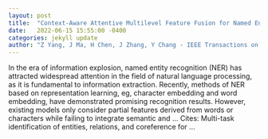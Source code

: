```yaml
---
layout: post
title:  "Context-Aware Attentive Multilevel Feature Fusion for Named Entity Recognition"
date:   2022-06-15 15:55:00 -0400
categories: jekyll update
author: "Z Yang, J Ma, H Chen, J Zhang, Y Chang - IEEE Transactions on Neural Networks …, 2022"
---
```

In the era of information explosion, named entity recognition (NER) has attracted widespread attention in the field of natural language processing, as it is fundamental to information extraction. Recently, methods of NER based on representation learning, eg, character embedding and word embedding, have demonstrated promising recognition results. However, existing models only consider partial features derived from words or characters while failing to integrate semantic and …
Cites: ‪Multi-task identification of entities, relations, and coreference for …‬  